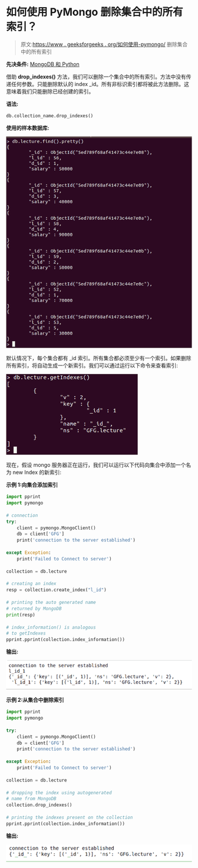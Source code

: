 # 如何使用 PyMongo 删除集合中的所有索引？

> 原文:[https://www . geeksforgeeks . org/如何使用-pymongo/](https://www.geeksforgeeks.org/how-to-drop-all-the-indexes-in-a-collection-using-pymongo/) 删除集合中的所有索引

**先决条件:** [MongoDB 和 Python](https://www.geeksforgeeks.org/mongodb-and-python/)

借助 **drop_indexes()** 方法，我们可以删除一个集合中的所有索引。方法中没有传递任何参数。只能删除默认的 index _id。所有非标识索引都将被此方法删除。这意味着我们只能删除已经创建的索引。

**语法:**

```py
db.collection_name.drop_indexes()
```

**使用的样本数据库:**

![python-mongodb-sample-database5](img/51f99fd71820b9284c0cce1ad9e527da.png)

默认情况下，每个集合都有 _id 索引。所有集合都必须至少有一个索引。如果删除所有索引，将自动生成一个新索引。我们可以通过运行以下命令来查看索引:

![python-mongodb-drop-all-indexes-1](img/d701f6f208bad0ded26031bc5085100c.png)

现在，假设 mongo 服务器正在运行，我们可以运行以下代码向集合中添加一个名为 new Index 的新索引:

**示例 1:向集合添加索引**

```py
import pprint 
import pymongo 

# connection 
try: 
    client = pymongo.MongoClient() 
    db = client['GFG'] 
    print('connection to the server established') 

except Exception: 
    print('Failed to Connect to server') 

collection = db.lecture 

# creating an index 
resp = collection.create_index("l_id") 

# printing the auto generated name  
# returned by MongoDB 
print(resp) 

# index_information() is analogous  
# to getIndexes 
pprint.pprint(collection.index_information()) 
```

**输出:**

![python-mongodb-drop-all-indexes-2](img/73ed9b4f5acb90c5fbd4d425db540b9b.png)

**示例 2:从集合中删除索引**

```py
import pprint 
import pymongo 

try: 
    client = pymongo.MongoClient() 
    db = client['GFG'] 
    print('connection to the server established') 

except Exception: 
    print('Failed to Connect to server') 

collection = db.lecture 

# dropping the index using autogenerated 
# name from MongoDB 
collection.drop_indexes() 

# printing the indexes present on the collection 
pprint.pprint(collection.index_information()) 
```

**输出:**

![python-mongodb-drop-all-indexes-3](img/7ad564ccb1c0b7b97463b6feb757f6ab.png)
